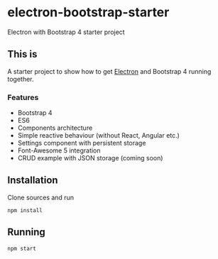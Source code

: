 # electron-bootstrap-starter
Electron with Bootstrap 4 starter project

## This is

A starter project to show how to get [Electron](https://electronjs.org/) and Bootstrap 4 
running together. 

### Features
- Bootstrap 4
- ES6
- Components architecture
- Simple reactive behaviour (without React, Angular etc.)
- Settings component with persistent storage
- Font-Awesome 5 integration
- CRUD example with JSON storage (coming soon)

## Installation

Clone sources and run

```npm install```

## Running

```npm start```
